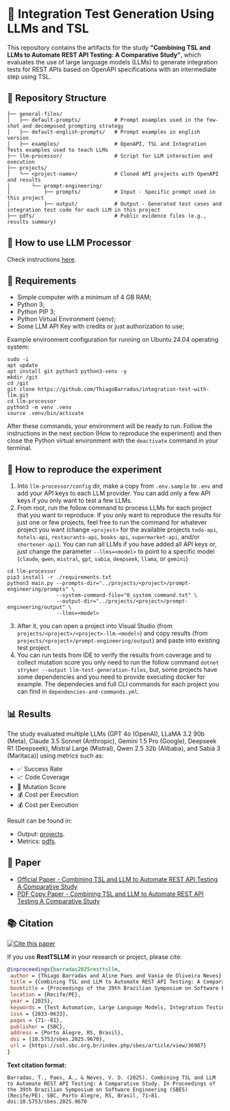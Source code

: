 # 🧩 Integration Test Generation Using LLMs and TSL

This repository contains the artifacts for the study **"Combining TSL and LLMs to Automate REST API Testing: A Comparative Study"**, which evaluates the use of large language models (LLMs) to generate integration tests for REST APIs based on OpenAPI specifications with an intermediate step using TSL.

## 📂 Repository Structure

```
├── general-files/
│   ├── default-prompts/           # Prompt examples used in the few-shot and decomposed prompting strategy
│   ├── default-english-prompts/   # Prompt examples in english version
│   ├── examples/                  # OpenAPI, TSL and Integration Tests examples used to teach LLMs 
├── llm-processor/                 # Script for LLM interaction and execution
├── projects/
│   └── <project-name>/            # Cloned API projects with OpenAPI and results
│       └── prompt-engineering/
│           ├── prompts/           # Input - Specific prompt used in this project
│           ├── output/            # Output - Generated test cases and integration test code for each LLM in this project
├── pdfs/                          # Public evidence files (e.g., results summary)
```

## 🚀 How to use LLM Processor

Check instructions [here](llm-processor/README.md).

## 🧪 Requirements 

- Simple computer with a minimum of 4 GB RAM;
- Python 3;
- Python PIP 3;
- Python Virtual Environment (venv);
- Some LLM API Key with credits or just authorization to use;

Example environment configuration for running on Ubuntu 24.04 operating system:

```
sudo -i
apt update
apt install git python3 python3-venv -y
mkdir /git 
cd /git
git clone https://github.com/ThiagoBarradas/integration-test-with-llm.git
cd llm-processor
python3 -m venv .venv
source .venv/bin/activate
```

After these commands, your environment will be ready to run. Follow the instructions in the next section (How to reproduce the experiment) and then close the Python virtual environment with the `deactivate` command in your terminal.

## 🧪 How to reproduce the experiment

1. Into `llm-processor/config` dir, make a copy from `.env.sample` to `.env` and add your API keys to each LLM provider. You can add only a few API keys if you only want to test a few LLMs.
2. From root, run the follow command to process LLMs for each project that you want to reproduce. If you only want to reproduce the results for just one or few projects, feel free to run the command for whatever project you want (change `<project>` for the available projects `todo-api`, `hotels-api`, `restaurants-api`, `books-api`, `supermarket-api`, and/or `shortener-api`). You can run all LLMs if you have added all API keys or, just change the parameter `--llms=<model>` to point to a specific model (`claude`, `qwen`, `mistral`, `gpt`, `sabia`, `deepseek`, `llama`, or `gemini`)
```
cd llm-processor
pip3 install -r ./requirements.txt
python3 main.py --prompts-dir="../projects/<project>/prompt-engineering/prompts" \
                --system-command-file="0_system_command.txt" \
                --output-dir="../projects/<project>/prompt-engineering/output" \
                --llms=<model>
```
3. After it, you can open a project into Visual Studio (from `projects/<project>/<project>-llm-<model>`) and copy results (from `projects/<project>/prompt-engineering/output`) and paste into existing test project.
4. You can run tests from IDE to verify the results from coverage and to collect mutation score you only need to run the follow command `dotnet stryker --output llm-test-generation-files`, but, some projects have some dependencies and you need to provide executing docker for example. The dependecies and full CLI commands for each project you can find in `dependencies-and-commands.yml`.

## 📊 Results

The study evaluated multiple LLMs (GPT 4o (OpenAI), LLaMA 3.2 90b (Meta), Claude 3.5 Sonnet (Anthropic), Gemini 1.5 Pro (Google), Deepseek R1 (Deepseek), Mistral Large (Mistral), Qwen 2.5 32b (Alibaba), and Sabiá 3 (Maritaca)) using metrics such as:
- ✅ Success Rate
- 📈 Code Coverage
- 🧬 Mutation Score
- 💰 Cost per Execution
- 💰 Cost per Execution

Result can be found in:
- Output: [projects](projects/files.md).
- Metrics: [pdfs](pdfs/all_results.pdf).

## 📄 Paper

- [Official Paper - Combining TSL and LLM to Automate REST API Testing A Comparative Study](https://tinyurl.com/resttsllm-paper) 
- [PDF Copy Paper - Combining TSL and LLM to Automate REST API Testing A Comparative Study](pdfs/paper.pdf) 

## 📚 Citation
[![Cite this paper](https://img.shields.io/badge/Cite%20this%20paper-SBES%202025-blue)](#citation)

If you use **RestTSLLM** in your research or project, please cite:

```bibtex
@inproceedings{barradas2025resttsllm,
 author = {Thiago Barradas and Aline Paes and Vania de Oliveira Neves},
 title = {Combining TSL and LLM to Automate REST API Testing: A Comparative Study},
 booktitle = {Proceedings of the 39th Brazilian Symposium on Software Engineering (SBES)},
 location = {Recife/PE},
 year = {2025},
 keywords = {Test Automation, Large Language Models, Integration Testing, REST API Testing, AI in Software Testing, Test Generation},
 issn = {2833-0633},
 pages = {71--81},
 publisher = {SBC},
 address = {Porto Alegre, RS, Brasil},
 doi = {10.5753/sbes.2025.9670},
 url = {https://sol.sbc.org.br/index.php/sbes/article/view/36987}
}
```

**Text citation format:**

```
Barradas, T., Paes, A., & Neves, V. O. (2025). Combining TSL and LLM to Automate REST API Testing: A Comparative Study. In Proceedings of
the 39th Brazilian Symposium on Software Engineering (SBES) (Recife/PE). SBC, Porto Alegre, RS, Brasil, 71–81. doi:10.5753/sbes.2025.9670
```

